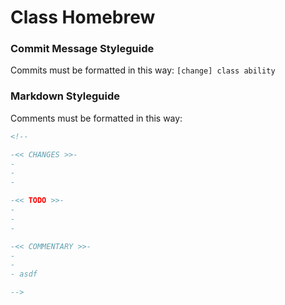 # Class Homebrew

### Commit Message Styleguide
Commits must be formatted in this way:
`[change] class ability`

### Markdown Styleguide
Comments must be formatted in this way:
~~~md
<!--

-<< CHANGES >>-
-
-
-

-<< TODO >>-
-
-
-

-<< COMMENTARY >>-
-
-
- asdf

-->
~~~
